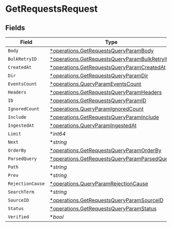 # GetRequestsRequest


## Fields

| Field                                                                                                       | Type                                                                                                        | Required                                                                                                    | Description                                                                                                 |
| ----------------------------------------------------------------------------------------------------------- | ----------------------------------------------------------------------------------------------------------- | ----------------------------------------------------------------------------------------------------------- | ----------------------------------------------------------------------------------------------------------- |
| `Body`                                                                                                      | [*operations.GetRequestsQueryParamBody](../../models/operations/getrequestsqueryparambody.md)               | :heavy_minus_sign:                                                                                          | N/A                                                                                                         |
| `BulkRetryID`                                                                                               | [*operations.GetRequestsQueryParamBulkRetryID](../../models/operations/getrequestsqueryparambulkretryid.md) | :heavy_minus_sign:                                                                                          | N/A                                                                                                         |
| `CreatedAt`                                                                                                 | [*operations.GetRequestsQueryParamCreatedAt](../../models/operations/getrequestsqueryparamcreatedat.md)     | :heavy_minus_sign:                                                                                          | N/A                                                                                                         |
| `Dir`                                                                                                       | [*operations.GetRequestsQueryParamDir](../../models/operations/getrequestsqueryparamdir.md)                 | :heavy_minus_sign:                                                                                          | N/A                                                                                                         |
| `EventsCount`                                                                                               | [*operations.QueryParamEventsCount](../../models/operations/queryparameventscount.md)                       | :heavy_minus_sign:                                                                                          | N/A                                                                                                         |
| `Headers`                                                                                                   | [*operations.GetRequestsQueryParamHeaders](../../models/operations/getrequestsqueryparamheaders.md)         | :heavy_minus_sign:                                                                                          | N/A                                                                                                         |
| `ID`                                                                                                        | [*operations.GetRequestsQueryParamID](../../models/operations/getrequestsqueryparamid.md)                   | :heavy_minus_sign:                                                                                          | N/A                                                                                                         |
| `IgnoredCount`                                                                                              | [*operations.QueryParamIgnoredCount](../../models/operations/queryparamignoredcount.md)                     | :heavy_minus_sign:                                                                                          | N/A                                                                                                         |
| `Include`                                                                                                   | [*operations.GetRequestsQueryParamInclude](../../models/operations/getrequestsqueryparaminclude.md)         | :heavy_minus_sign:                                                                                          | N/A                                                                                                         |
| `IngestedAt`                                                                                                | [*operations.QueryParamIngestedAt](../../models/operations/queryparamingestedat.md)                         | :heavy_minus_sign:                                                                                          | N/A                                                                                                         |
| `Limit`                                                                                                     | **int64*                                                                                                    | :heavy_minus_sign:                                                                                          | N/A                                                                                                         |
| `Next`                                                                                                      | **string*                                                                                                   | :heavy_minus_sign:                                                                                          | N/A                                                                                                         |
| `OrderBy`                                                                                                   | [*operations.GetRequestsQueryParamOrderBy](../../models/operations/getrequestsqueryparamorderby.md)         | :heavy_minus_sign:                                                                                          | N/A                                                                                                         |
| `ParsedQuery`                                                                                               | [*operations.GetRequestsQueryParamParsedQuery](../../models/operations/getrequestsqueryparamparsedquery.md) | :heavy_minus_sign:                                                                                          | N/A                                                                                                         |
| `Path`                                                                                                      | **string*                                                                                                   | :heavy_minus_sign:                                                                                          | N/A                                                                                                         |
| `Prev`                                                                                                      | **string*                                                                                                   | :heavy_minus_sign:                                                                                          | N/A                                                                                                         |
| `RejectionCause`                                                                                            | [*operations.QueryParamRejectionCause](../../models/operations/queryparamrejectioncause.md)                 | :heavy_minus_sign:                                                                                          | N/A                                                                                                         |
| `SearchTerm`                                                                                                | **string*                                                                                                   | :heavy_minus_sign:                                                                                          | N/A                                                                                                         |
| `SourceID`                                                                                                  | [*operations.GetRequestsQueryParamSourceID](../../models/operations/getrequestsqueryparamsourceid.md)       | :heavy_minus_sign:                                                                                          | N/A                                                                                                         |
| `Status`                                                                                                    | [*operations.GetRequestsQueryParamStatus](../../models/operations/getrequestsqueryparamstatus.md)           | :heavy_minus_sign:                                                                                          | N/A                                                                                                         |
| `Verified`                                                                                                  | **bool*                                                                                                     | :heavy_minus_sign:                                                                                          | N/A                                                                                                         |